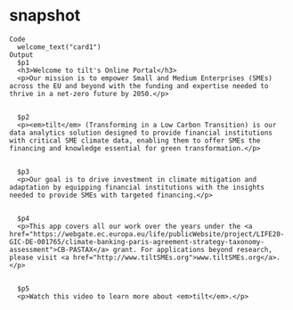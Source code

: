 # snapshot

    Code
      welcome_text("card1")
    Output
      $p1
      <h3>Welcome to tilt's Online Portal</h3>
      <p>Our mission is to empower Small and Medium Enterprises (SMEs) across the EU and beyond with the funding and expertise needed to thrive in a net-zero future by 2050.</p>
      
      
      $p2
      <p><em>tilt</em> (Transforming in a Low Carbon Transition) is our data analytics solution designed to provide financial institutions with critical SME climate data, enabling them to offer SMEs the financing and knowledge essential for green transformation.</p>
      
      
      $p3
      <p>Our goal is to drive investment in climate mitigation and adaptation by equipping financial institutions with the insights needed to provide SMEs with targeted financing.</p>
      
      
      $p4
      <p>This app covers all our work over the years under the <a href="https://webgate.ec.europa.eu/life/publicWebsite/project/LIFE20-GIC-DE-001765/climate-banking-paris-agreement-strategy-taxonomy-assessment">CB-PASTAX</a> grant. For applications beyond research, please visit <a href="http://www.tiltSMEs.org">www.tiltSMEs.org</a>.</p>
      
      
      $p5
      <p>Watch this video to learn more about <em>tilt</em>.</p>
      
      

